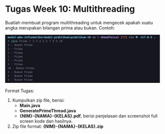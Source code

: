 # Tugas Week 10: Multithreading

Buatlah membuat program multithreading untuk mengecek apakah suatu angka merupakan bilangan prima atau bukan. Contoh:

![](./assets/exercise.png)

Format Tugas:

1. Kumpulkan zip file, berisi:
    * **Main.java**
    * **GeneratePrimeThread.java**
    * **{NIM}-{NAMA}-{KELAS}.pdf**, berisi penjelasan dan screenshot full screen kode dan hasilnya.
2. Zip file format: **{NIM}-{NAMA}-{KELAS}.zip**